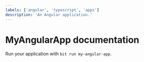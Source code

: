 ```yaml
---
labels: ['angular', 'typescript', 'apps']
description: 'An Angular application.'
---
```


# MyAngularApp documentation

Run your application with `bit run my-angular-app`.
